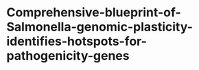 # Comprehensive-blueprint-of-Salmonella-genomic-plasticity-identifies-hotspots-for-pathogenicity-genes